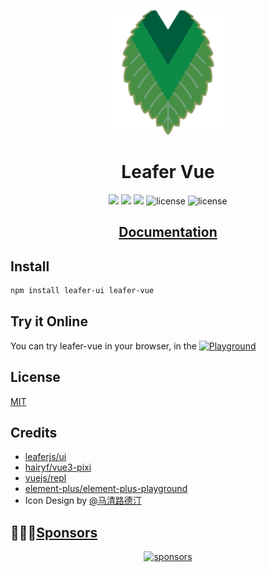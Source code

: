 <p align="center">
  <img width="200" src=".github/images/logo.png" alt="logo/">
</p>

<h1 align="center">Leafer Vue</h1>

<p align="center">
  <img src="https://img.shields.io/github/forks/FliPPeDround/leafer-vue.svg?style=flat-square" />
  <img src="https://img.shields.io/github/stars/FliPPeDround/leafer-vue.svg?style=flat-square" />
  <img src="https://img.shields.io/npm/dm/leafer-vue.svg?style=flat-square" />
  <img src="https://img.shields.io/npm/v/leafer-vue?color=a1b858&style=flat-square" alt="license" />
  <img src="https://img.shields.io/badge/license-MIT-green.svg?style=flat-square" alt="license" />
</p>

<h2 align="center">
  <a href="https://leafer-vue.netlify.app/">Documentation</a>
</h2>

## Install

```bash
npm install leafer-ui leafer-vue
```
## Try it Online
You can try leafer-vue in your browser, in the
[![Playground](https://img.shields.io/badge/Playground-66A659.svg?style=flat-square)](https://leafer-vue.netlify.app/play/)

## License

[MIT](https://github.com/FliPPeDround/leafer-vue/blob/master/LICENSE)

## Credits

- [leaferjs/ui](https://github.com/leaferjs/ui)
- [hairyf/vue3-pixi](https://github.com/hairyf/vue3-pixi)
- [vuejs/repl](https://github.com/vuejs/repl)
- [element-plus/element-plus-playground](https://github.com/element-plus/element-plus-playground)
- Icon Design by [@马清路德汀](https://weibo.com/u/5225481233)

## 🙇🏻‍♂️[Sponsors](https://afdian.com/a/flippedround)

<p align="center">
  <a href="https://afdian.com/a/flippedround">
    <img alt="sponsors" src="https://cdn.jsdelivr.net/gh/FliPPeDround/sponsors/sponsorkit/sponsors.svg"/>
  </a>
</p>
